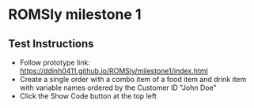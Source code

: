 # ROMSly milestone 1

## Test Instructions
- Follow prototype link: https://ddinh0411.github.io/ROMSly/milestone1/index.html
- Create a single order with a combo item of a food item and drink item with variable names ordered by the Customer ID "John Doe"
- Click the Show Code button at the top left